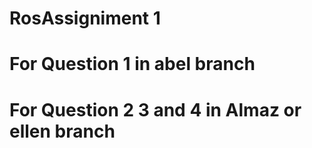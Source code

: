 # RosAssigniment 1
# For Question 1 in abel branch 
# For Question 2 3 and 4 in Almaz or ellen branch 
